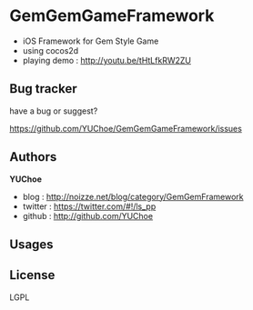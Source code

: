GemGemGameFramework
===================

+ iOS Framework for Gem Style Game
+ using cocos2d
+ playing demo : http://youtu.be/tHtLfkRW2ZU

Bug tracker
-----------

have a bug or suggest?

https://github.com/YUChoe/GemGemGameFramework/issues

Authors
-------

**YUChoe**

+ blog : http://noizze.net/blog/category/GemGemFramework
+ twitter : https://twitter.com/#!/ls_pp
+ github : http://github.com/YUChoe

Usages
---------------------


License
---------------------
LGPL